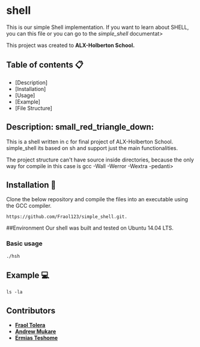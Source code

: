 ##

# shell
This is our simple Shell implementation. If you want to learn about SHELL, you can this file or you can go to the *simple_shell* documentat>

This project was created to **ALX-Holberton School.**

## Table of contents :clipboard:

 - [Description]
 - [Installation]
 - [Usage]
 - [Example]
 - [File Structure]
## Description: small_red_triangle_down:
This is a shell written in c for final project of ALX-Holberton School. simple_shell its based on sh and support just the main functionalities.

The project structure can't have source inside directories, because the only way for compile in this case is gcc -Wall -Werror -Wextra -pedanti>

## Installation :floppy_disk:
Clone the below repository and compile the files into an executable using the GCC compiler.
```
https://github.com/Fraol123/simple_shell.git.
```
##Environment
Our shell was built and tested on  Ubuntu 14.04 LTS.

### Basic usage
`./hsh`
## Example :computer:
```
ls -la
```
## Contributors
* [**Fraol Tolera**](https://github.com/Fraol123)
* [**Andrew Mukare**](https://github.com/JudgeFudge19)
* [**Ermias Teshome**](https://github.com/ermiast)


